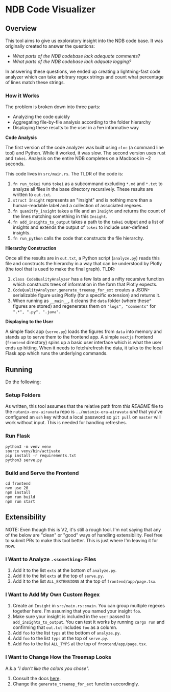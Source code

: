 # NDB Code Visualizer

## Overview

This tool aims to give us exploratory insight into the NDB code base. It was originally created to answer the questions:

- _What parts of the NDB codebase lack adequate comments?_
- _What parts of the NDB codebase lack adquate logging?_

In answering these questions, we ended up creating a lightning-fast code analyzer which can take arbitrary regex strings and count what percentage of lines match these strings.

### How it Works

The problem is broken down into three parts:

- Analyzing the code quickly
- Aggregating file-by-file analysis according to the folder hierarchy
- Displaying these results to the user in a ~~fun~~ informative way

**Code Analysis**

The first version of the code analyzer was built using `cloc` (a command line tool) and Python. While it worked, it was slow. The second version uses rust and `tokei`. Analysis on the entire NDB completes on a Macbook in ~2 seconds.

This code lives in `src/main.rs`. The TLDR of the code is:

1. `fn run_tokei` runs `tokei` as a subcommand excluding `*.md` and `*.txt` to analyze all files in the base directory recursively. These results are written to `out.txt`.
2. `struct Insight` represents an "insight" and is nothing more than a human-readable label and a collection of associated regexes. 
3. `fn quanitfy_insight` takes a file and an `Insight` and returns the count of the lines matching something in this `Insight`.
4. `fn add_insights_to_output` takes a path to the `tokei` output and a list of insights and extends the output of `tokei` to include user-defined insights.
5. `fn run_python` calls the code that constructs the file hierarchy.

**Hierarchy Construction**

Once all the results are in `out.txt`, a Python script (`analyze.py`) reads this file and constructs the hierarchy in a way that can be understood by Plotly (the tool that is used to make the final graph). TLDR:

1. `class CodeQualityAnalyzer` has a few lists and a nifty recursive function which constructs trees of information in the form that Plotly expects.
2. `CodeQualityAnalyzer.generate_treemap_for_ext` creates a JSON-serializable figure using Plotly (for a specific extension) and returns it.
3. When running as `__main__`, it cleans the `data` folder (where these^ figures are stored) and regenerates them on `"logs", "comments"` for `".*", ".py", ".java"`.

**Displaying to the User**

A simple flask app (`serve.py`) loads the figures from `data` into memory and stands up to serve them to the frontend app. A simple `nextjs` frontend (`frontend` directory) spins up a basic user interface which is what the user ends up hitting. When it needs to fetch/refresh the data, it talks to the local Flask app which runs the underlying commands.

## Running

Do the following:

### Setup Folders

As written, this tool assumes that the relative path from _this README_ file to the `nutanix-era-airavata` repo is `../nutanix-era-airavata` _and_ that you've configured an `ssh` key without a local password so `git pull` on `master` will work without input. This is needed for handling refreshes.

### Run Flask

```shell
python3 -m venv venv
source venv/bin/activate
pip install -r requirements.txt
python3 serve.py
```

### Build and Serve the Frontend

```shell
cd frontend
nvm use 20
npm install
npm run build
npm run start
```

## Extensibility

NOTE: Even though this is V2, it's still a rough tool. I'm not saying that any of the below are "clean" or "good" ways of handling extensibility. Feel free to submit PRs to make this tool better. This is just where I'm leaving it for now.

### I Want to Analyze `.<something>` Files

1. Add it to the list `exts` at the bottom of `analyze.py`.
2. Add it to the list `exts` at the top of `serve.py`.
3. Add it to the list `ALL_EXTENSIONS` at the top of `frontend/app/page.tsx`.

### I Want to Add My Own Custom Regex

1. Create an `Insight` in `src/main.rs::main`. You can group multiple regexes together here. I'm assuming that you named your insight `foo`.
2. Make sure your insight is included in the `vec!` passed to `add_insights_to_output`. You can test it works by running `cargo run` and confirming that `out.txt` includes `foo` as a column.
3. Add `foo` to the list `typs` at the bottom of `analyze.py`.
4. Add `foo` to the list `typs` at the top of `serve.py`.
5. Add `foo` to the list `ALL_TYPS` at the top of `frontend/app/page.tsx`.

### I Want to Change How the Treemap Looks

A.k.a _"I don't like the colors you chose"._

1. Consult the docs [here](https://plotly.com/python-api-reference/generated/plotly.express.treemap.html).
2. Change the `generate_treemap_for_ext` function accordingly.
